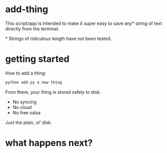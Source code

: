 # add-thing
This script/app is intended to make it super easy to save any\* string of text directly from the terminal.

\* Strings of ridiculous length have not been tested.

# getting started
How to add a thing:
```powershell
python add.py a new thing
```

From there, your thing is stored safely to disk.
- No syncing
- No cloud
- No free salsa

Just the plain, ol' disk.

# what happens next?
